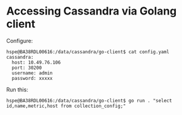 # Accessing Cassandra via Golang client

Configure:
```
hspe@BA38RDL00616:/data/cassandra/go-client$ cat config.yaml
cassandra:
  host: 10.49.76.106
  port: 30200
  username: admin
  password: xxxxx
```


Run this:
```
hspe@BA38RDL00616:/data/cassandra/go-client$ go run . "select id,name,metric,host from collection_config;"
```
